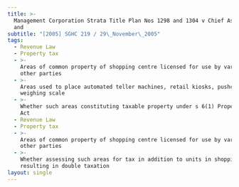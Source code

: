 ```yaml
---
title: >-
  Management Corporation Strata Title Plan Nos 1298 and 1304 v Chief Assessor
  and
subtitle: "[2005] SGHC 219 / 29\_November\_2005"
tags:
  - Revenue Law
  - Property tax
  - >-
    Areas of common property of shopping centre licensed for use by various
    other parties
  - >-
    Areas used to place automated teller machines, retail kiosks, pushcarts and
    weighing scale
  - >-
    Whether such areas constituting taxable property under s 6(1) Property Tax
    Act
  - Revenue Law
  - Property tax
  - >-
    Areas of common property of shopping centre licensed for use by various
    other parties
  - >-
    Whether assessing such areas for tax in addition to units in shopping centre
    resulting in double taxation
layout: single
---
```


